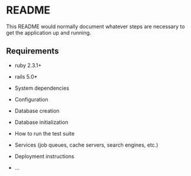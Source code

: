 # README

This README would normally document whatever steps are necessary to get the
application up and running.

## Requirements

* ruby 2.3.1+
* rails 5.0*

* System dependencies

* Configuration

* Database creation

* Database initialization

* How to run the test suite

* Services (job queues, cache servers, search engines, etc.)

* Deployment instructions

* ...
